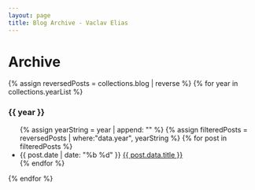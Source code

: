 ```yaml
---
layout: page
title: Blog Archive - Vaclav Elias
---
```

# Archive
{% assign reversedPosts = collections.blog | reverse %}
{% for year in collections.yearList %}
<h3>{{ year }}</h3>
<ul>
{% assign yearString = year | append: "" %}
{% assign filteredPosts = reversedPosts | where:"data.year", yearString %}
{% for post in filteredPosts %}
<li>{{ post.date | date: "%b %d" }}
    <a href="{{ post.url }}">{{ post.data.title }}</a>
</li>
{% endfor %}
</ul>
{% endfor %}